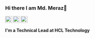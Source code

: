 ### Hi there I am Md. Meraz👋

<!--
**merazlab/merazlab** is a ✨ _special_ ✨ repository because its `README.md` (this file) appears on your GitHub profile.

Here are some ideas to get you started:

- 🔭 I’m currently working on ...
- 🌱 I’m currently learning ...
- 👯 I’m looking to collaborate on ...
- 🤔 I’m looking for help with ...
- 💬 Ask me about ...
- 📫 How to reach me: ...
- 😄 Pronouns: ...
- ⚡ Fun fact: ...
-->
<div>

<a href="https://www.linkedin.com/in/merazlab/">
  <img align="left" alt="Linkedin" width="22px" src="https://cdn.jsdelivr.net/npm/simple-icons@3.1.0/icons/linkedin.svg" />
</a> 

<a href="https://github.com/merazlab">
  <img align="left" alt="Twitter" width="22px" src="https://cdn.jsdelivr.net/npm/simple-icons@3.1.0/icons/twitter.svg" />
</a>  

<a href="https://scholar.google.com/citations?user=2s5zra8AAAAJ&hl=en">
  <img align="left" alt="Google Scholar" width="22px" src="https://cdn.jsdelivr.net/npm/simple-icons@3.1.0/icons/googlescholar.svg" />
</a> 

</div>

<br>

#### I'm a Technical Lead at HCL Technology
